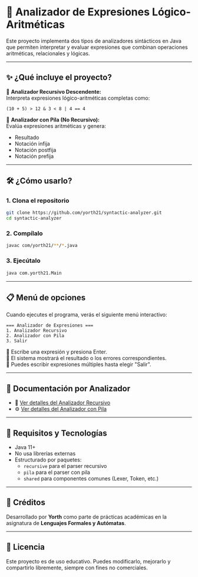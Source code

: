 # 🧠 Analizador de Expresiones Lógico-Aritméticas

Este proyecto implementa dos tipos de analizadores sintácticos en Java que permiten interpretar y evaluar expresiones que combinan operaciones aritméticas, relacionales y lógicas.

---

## ✨ ¿Qué incluye el proyecto?

🔹 **Analizador Recursivo Descendente:**  
Interpreta expresiones lógico-aritméticas completas como:

```
(10 + 5) > 12 & 3 < 8 | 4 == 4
```

🔹 **Analizador con Pila (No Recursivo):**  
Evalúa expresiones aritméticas y genera:

- Resultado
- Notación infija
- Notación postfija
- Notación prefija

---

## 🛠️ ¿Cómo usarlo?

### 1. Clona el repositorio

```bash
git clone https://github.com/yorth21/syntactic-analyzer.git
cd syntactic-analyzer
```

### 2. Compílalo

```bash
javac com/yorth21/**/*.java
```

### 3. Ejecútalo

```bash
java com.yorth21.Main
```

---

## 📋 Menú de opciones

Cuando ejecutes el programa, verás el siguiente menú interactivo:

```
=== Analizador de Expresiones ===
1. Analizador Recursivo
2. Analizador con Pila
3. Salir
```

🔹 Escribe una expresión y presiona Enter.  
🔹 El sistema mostrará el resultado o los errores correspondientes.  
🔹 Puedes escribir expresiones múltiples hasta elegir "Salir".

---

## 📂 Documentación por Analizador

- 🔎 [Ver detalles del Analizador Recursivo](README-recursive.md)
- ⚙️ [Ver detalles del Analizador con Pila](README-pila.md)

---

## 🧪 Requisitos y Tecnologías

- Java 11+
- No usa librerías externas
- Estructurado por paquetes:
    - `recursive` para el parser recursivo
    - `pila` para el parser con pila
    - `shared` para componentes comunes (Lexer, Token, etc.)

---

## 📝 Créditos

Desarrollado por **Yorth** como parte de prácticas académicas en la asignatura de **Lenguajes Formales y Autómatas**.

---

## 🪪 Licencia

Este proyecto es de uso educativo. Puedes modificarlo, mejorarlo y compartirlo libremente, siempre con fines no comerciales.
